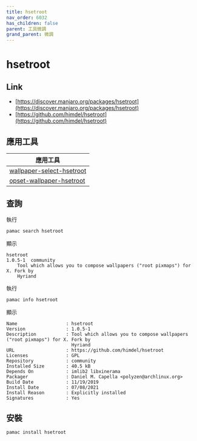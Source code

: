 ```yaml
---
title: hsetroot
nav_order: 6032
has_children: false
parent: 工具微調
grand_parent: 微調
---
```



# hsetroot

## Link

* [https://discover.manjaro.org/packages/hsetroot](https://discover.manjaro.org/packages/hsetroot)
* [https://github.com/himdel/hsetroot](https://github.com/himdel/hsetroot)


## 應用工具

| 應用工具 |
| --- |
| [wallpaper-select-hsetroot](https://samwhelp.github.io/note-about-fzf/read/project/wallpaper-select/wallpaper-select-hsetroot.html) |
| [opset-wallpaper-hsetroot](https://samwhelp.github.io/note-about-wallpaper/read/project/opset-wallpaper/opset-wallpaper-hsetroot.html) |

## 查詢

執行

``` sh
pamac search hsetroot
```

顯示

```
hsetroot                                                                           1.0.5-1  community
    Tool which allows you to compose wallpapers ("root pixmaps") for X. Fork by
    Hyriand
```

執行

``` sh
pamac info hsetroot
```

顯示

```
Name                  : hsetroot
Version               : 1.0.5-1
Description           : Tool which allows you to compose wallpapers ("root pixmaps") for X. Fork by
                        Hyriand
URL                   : https://github.com/himdel/hsetroot
Licenses              : GPL
Repository            : community
Installed Size        : 40.5 kB
Depends On            : imlib2 libxinerama
Packager              : Daniel M. Capella <polyzen@archlinux.org>
Build Date            : 11/19/2019
Install Date          : 07/08/2021
Install Reason        : Explicitly installed
Signatures            : Yes
```

## 安裝


``` sh
pamac install hsetroot
```

